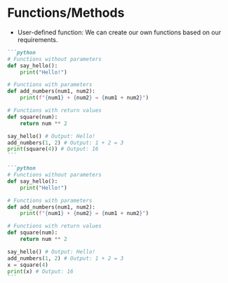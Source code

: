 # Functions/Methods

- User-defined function:  We can create our own functions based on our requirements.
````md magic-move {lines: true}
```python
# Functions without parameters
def say_hello():
    print("Hello!")

# Functions with parameters
def add_numbers(num1, num2):
    print(f"{num1} + {num2} = {num1 + num2}")

# Functions with return values
def square(num):
    return num ** 2

say_hello() # Output: Hello!
add_numbers(1, 2) # Output: 1 + 2 = 3
print(square(4)) # Output: 16
```

```python
# Functions without parameters
def say_hello():
    print("Hello!")

# Functions with parameters
def add_numbers(num1, num2):
    print(f"{num1} + {num2} = {num1 + num2}")

# Functions with return values
def square(num):
    return num ** 2

say_hello() # Output: Hello!
add_numbers(1, 2) # Output: 1 + 2 = 3
x = square(4)
print(x) # Output: 16
```
````

